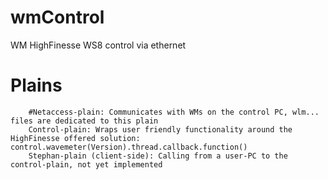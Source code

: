 # wmControl
WM HighFinesse WS8 control via ethernet

# Plains

        #Netaccess-plain: Communicates with WMs on the control PC, wlm... files are dedicated to this plain
        Control-plain: Wraps user friendly functionality around the HighFinesse offered solution: control.wavemeter(Version).thread.callback.function()
        Stephan-plain (client-side): Calling from a user-PC to the control-plain, not yet implemented
